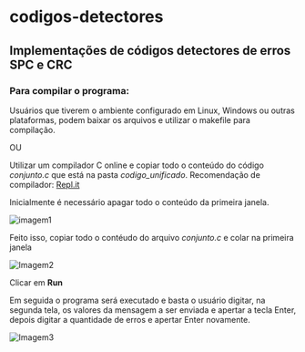 # codigos-detectores

## Implementações de códigos detectores de erros SPC e CRC 

### Para compilar o programa:

Usuários que tiverem o ambiente configurado em Linux, Windows ou outras plataformas, podem baixar os arquivos e utilizar o makefile para compilação.

OU

Utilizar um compilador C online e copiar todo o conteúdo do código *conjunto.c* que está na pasta *codigo_unificado*.
Recomendação de compilador: [Repl.it](https://repl.it/languages/c)

Inicialmente é necessário apagar todo o conteúdo da primeira janela. 

![imagem1](https://user-images.githubusercontent.com/49240604/100950644-8d72c500-34eb-11eb-9005-db0cfe2baffd.png)

Feito isso, copiar todo o contéudo do arquivo *conjunto.c* e colar na primeira janela

![Imagem2](https://user-images.githubusercontent.com/49240604/100951982-64076880-34ee-11eb-90b2-0f03e31b57fe.png)

Clicar em **Run**

Em seguida o programa será executado e basta o usuário digitar, na segunda tela, os valores da mensagem a ser enviada e apertar a tecla Enter, depois digitar a quantidade de erros e apertar Enter novamente. 

![Imagem3](https://user-images.githubusercontent.com/49240604/100952207-d710df00-34ee-11eb-8c2f-a8e6dd4d0c73.png)



